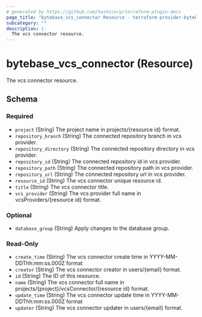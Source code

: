```yaml
---
# generated by https://github.com/hashicorp/terraform-plugin-docs
page_title: "bytebase_vcs_connector Resource - terraform-provider-bytebase"
subcategory: ""
description: |-
  The vcs connector resource.
---
```


# bytebase_vcs_connector (Resource)

The vcs connector resource.



<!-- schema generated by tfplugindocs -->
## Schema

### Required

- `project` (String) The project name in projects/{resource id} format.
- `repository_branch` (String) The connected repository branch in vcs provider.
- `repository_directory` (String) The connected repository directory in vcs provider.
- `repository_id` (String) The connected repository id in vcs provider.
- `repository_path` (String) The connected repository path in vcs provider.
- `repository_url` (String) The connected repository url in vcs provider.
- `resource_id` (String) The vcs connector unique resource id.
- `title` (String) The vcs connector title.
- `vcs_provider` (String) The vcs provider full name in vcsProviders/{resource id} format.

### Optional

- `database_group` (String) Apply changes to the database group.

### Read-Only

- `create_time` (String) The vcs connector create time in YYYY-MM-DDThh:mm:ss.000Z format
- `creator` (String) The vcs connector creator in users/{email} format.
- `id` (String) The ID of this resource.
- `name` (String) The vcs connector full name in projects/{project}/vcsConnector/{resource id} format.
- `update_time` (String) The vcs connector update time in YYYY-MM-DDThh:mm:ss.000Z format
- `updater` (String) The vcs connector updater in users/{email} format.


